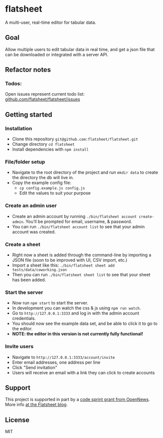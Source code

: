 # flatsheet

A multi-user, real-time editor for tabular data.

## Goal

Allow multiple users to edit tabular data in real time, and get a json file that can be downloaded or integrated with a server API.

## Refactor notes

### Todos:

Open issues represent current todo list: [github.com/flatsheet/flatsheet/issues](http://github.com/flatsheet/flatsheet/issues)

## Getting started

### Installation

- Clone this repository `git@github.com:flatsheet/flatsheet.git`
- Change directory `cd flatsheet`
- Install dependencies with `npm install`

### File/folder setup
- Navigate to the root directory of the project and run `mkdir data` to create the directory the db will live in.
- Copy the example config file:
  - `cp config.example.js config.js`
  - Edit the values to suit your purpose

### Create an admin user
- Create an admin account by running `./bin/flatsheet account create-admin`. You'll be prompted for email, username, & password.
- You can run `./bin/flatsheet account list` to see that your admin account was created.

### Create a sheet
- Right now a sheet is added through the command-line by importing a JSON file (soon to be improved with UI, CSV import, etc.)
- Import a sheet like this: `./bin/flatsheet sheet add tests/data/coworking.json`
- Then you can run `./bin/flatsheet sheet list` to see that your sheet has been added.

### Start the server
- Now run `npm start` to start the server.
- In development you can watch the css & js using `npm run watch`.
- Go to `http://127.0.0.1:3333` and log in with the admin account credentials.
- You should now see the example data set, and be able to click it to go to the editor.
- **NOTE: the editor in this version is not currently fully functional!**

### Invite users
- Navigate to `http://127.0.0.1:3333/account/invite`
- Enter email addresses, one address per line
- Click "Send invitation"
- Users will receive an email with a link they can click to create accounts

## Support

This project is supported in part by a [code sprint grant from OpenNews](http://opennews.org/codesprints.html). More info [at the Flatsheet blog](http://flatsheet.io/blog/getting-flatsheet-to-v1-with-help-from-opennews/).

## License
MIT
